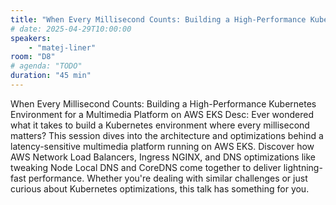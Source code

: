 ```yaml
---
title: "When Every Millisecond Counts: Building a High-Performance Kubernetes Environment for a Multimedia Platform on AWS EKS"
# date: 2025-04-29T10:00:00
speakers:
    - "matej-liner"
room: "D8"
# agenda: "TODO"
duration: "45 min"
---
```

When Every Millisecond Counts: Building a High-Performance Kubernetes Environment for a Multimedia Platform on AWS EKS
Desc: Ever wondered what it takes to build a Kubernetes environment where every millisecond matters? This session dives into the architecture and optimizations behind a latency-sensitive multimedia platform running on AWS EKS. Discover how AWS Network Load Balancers, Ingress NGINX, and DNS optimizations like tweaking Node Local DNS and CoreDNS come together to deliver lightning-fast performance. Whether you're dealing with similar challenges or just curious about Kubernetes optimizations, this talk has something for you.

